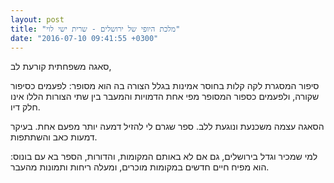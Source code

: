 ```yaml
---
layout: post
title: "מלכת היופי של ירושלים - שרית ישי לוי"
date: "2016-07-10 09:41:55 +0300"
---
```

סאגה משפחתית קורעת לב,

סיפור המסגרת לקה קלות בחוסר אמינות בגלל הצורה בה הוא מסופר: לפעמים כסיפור שקורה, ולפעמים כספור המסופר מפי אחת הדמויות
והמעבר בין שתי הצורות הללו אינו חלק דיו.

הסאגה עצמה משכנעת ונוגעת ללב. ספר שגרם לי להזיל דמעה יותר מפעם אחת. בעיקר דמעות כאב והשתתפות.

למי שמכיר וגדל בירושלים, גם אם לא באותם המקומות, והדורות, הספר בא עם בונוס: הוא מפיח חיים חדשים במקומות מוכרים, ומעלה ריחות ותמונות מהעבר.
